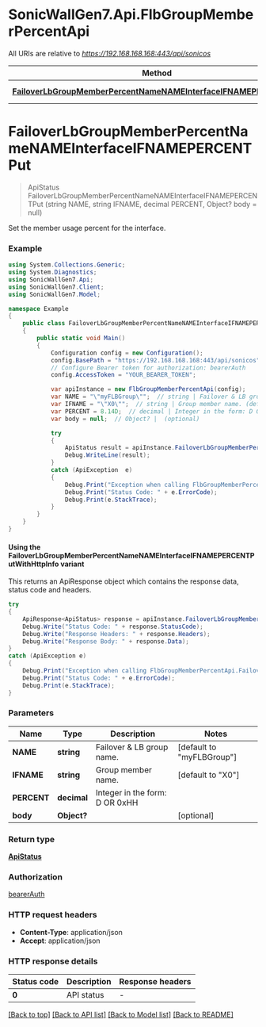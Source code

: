 # SonicWallGen7.Api.FlbGroupMemberPercentApi

All URIs are relative to *https://192.168.168.168:443/api/sonicos*

| Method | HTTP request | Description |
|--------|--------------|-------------|
| [**FailoverLbGroupMemberPercentNameNAMEInterfaceIFNAMEPERCENTPut**](FlbGroupMemberPercentApi.md#failoverlbgroupmemberpercentnamenameinterfaceifnamepercentput) | **PUT** /failover-lb/group-member-percent/name/{NAME}/interface/{IFNAME}/{PERCENT} |  |

<a id="failoverlbgroupmemberpercentnamenameinterfaceifnamepercentput"></a>
# **FailoverLbGroupMemberPercentNameNAMEInterfaceIFNAMEPERCENTPut**
> ApiStatus FailoverLbGroupMemberPercentNameNAMEInterfaceIFNAMEPERCENTPut (string NAME, string IFNAME, decimal PERCENT, Object? body = null)



Set the member usage percent for the interface.

### Example
```csharp
using System.Collections.Generic;
using System.Diagnostics;
using SonicWallGen7.Api;
using SonicWallGen7.Client;
using SonicWallGen7.Model;

namespace Example
{
    public class FailoverLbGroupMemberPercentNameNAMEInterfaceIFNAMEPERCENTPutExample
    {
        public static void Main()
        {
            Configuration config = new Configuration();
            config.BasePath = "https://192.168.168.168:443/api/sonicos";
            // Configure Bearer token for authorization: bearerAuth
            config.AccessToken = "YOUR_BEARER_TOKEN";

            var apiInstance = new FlbGroupMemberPercentApi(config);
            var NAME = "\"myFLBGroup\"";  // string | Failover & LB group name. (default to "myFLBGroup")
            var IFNAME = "\"X0\"";  // string | Group member name. (default to "X0")
            var PERCENT = 8.14D;  // decimal | Integer in the form: D OR 0xHH
            var body = null;  // Object? |  (optional) 

            try
            {
                ApiStatus result = apiInstance.FailoverLbGroupMemberPercentNameNAMEInterfaceIFNAMEPERCENTPut(NAME, IFNAME, PERCENT, body);
                Debug.WriteLine(result);
            }
            catch (ApiException  e)
            {
                Debug.Print("Exception when calling FlbGroupMemberPercentApi.FailoverLbGroupMemberPercentNameNAMEInterfaceIFNAMEPERCENTPut: " + e.Message);
                Debug.Print("Status Code: " + e.ErrorCode);
                Debug.Print(e.StackTrace);
            }
        }
    }
}
```

#### Using the FailoverLbGroupMemberPercentNameNAMEInterfaceIFNAMEPERCENTPutWithHttpInfo variant
This returns an ApiResponse object which contains the response data, status code and headers.

```csharp
try
{
    ApiResponse<ApiStatus> response = apiInstance.FailoverLbGroupMemberPercentNameNAMEInterfaceIFNAMEPERCENTPutWithHttpInfo(NAME, IFNAME, PERCENT, body);
    Debug.Write("Status Code: " + response.StatusCode);
    Debug.Write("Response Headers: " + response.Headers);
    Debug.Write("Response Body: " + response.Data);
}
catch (ApiException e)
{
    Debug.Print("Exception when calling FlbGroupMemberPercentApi.FailoverLbGroupMemberPercentNameNAMEInterfaceIFNAMEPERCENTPutWithHttpInfo: " + e.Message);
    Debug.Print("Status Code: " + e.ErrorCode);
    Debug.Print(e.StackTrace);
}
```

### Parameters

| Name | Type | Description | Notes |
|------|------|-------------|-------|
| **NAME** | **string** | Failover &amp; LB group name. | [default to &quot;myFLBGroup&quot;] |
| **IFNAME** | **string** | Group member name. | [default to &quot;X0&quot;] |
| **PERCENT** | **decimal** | Integer in the form: D OR 0xHH |  |
| **body** | **Object?** |  | [optional]  |

### Return type

[**ApiStatus**](ApiStatus.md)

### Authorization

[bearerAuth](../README.md#bearerAuth)

### HTTP request headers

 - **Content-Type**: application/json
 - **Accept**: application/json


### HTTP response details
| Status code | Description | Response headers |
|-------------|-------------|------------------|
| **0** | API status |  -  |

[[Back to top]](#) [[Back to API list]](../README.md#documentation-for-api-endpoints) [[Back to Model list]](../README.md#documentation-for-models) [[Back to README]](../README.md)

